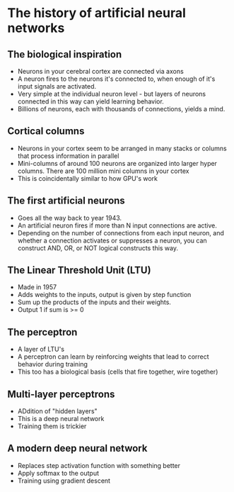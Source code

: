 # The history of artificial neural networks

## The biological inspiration

- Neurons in your cerebral cortex are connected via axons
- A neuron fires to the neurons it's connected to, when enough of it's input signals are activated.
- Very simple at the individual neuron level - but layers of neurons connected in this way can yield learning behavior.
- Billions of neurons, each with thousands of connections, yields a mind.

## Cortical columns

- Neurons in your cortex seem to be arranged in many stacks or columns that process information in parallel
- Mini-columns of around 100 neurons are organized into larger hyper columns. There are 100 million mini columns in your cortex
- This is coincidentally similar to how GPU's work

## The first artificial neurons

- Goes all the way back to year 1943.
- An artificial neuron fires if more than N input connections are active.
- Depending on the number of connections from each input neuron, and whether a connection activates or suppresses a neuron, you can construct AND, OR, or NOT logical constructs this way.

## The Linear Threshold Unit (LTU)

- Made in 1957
- Adds weights to the inputs, output is given by step function
- Sum up the products of the inputs and their weights.
- Output 1 if sum is >= 0

## The perceptron

- A layer of LTU's
- A perceptron can learn by reinforcing weights that lead to correct behavior during training
- This too has a biological basis (cells that fire together, wire together)

## Multi-layer perceptrons

- ADdition of "hidden layers"
- This is a deep neural network
- Training them is trickier

## A modern deep neural network

- Replaces step activation function with something better
- Apply softmax to the output
- Training using gradient descent
